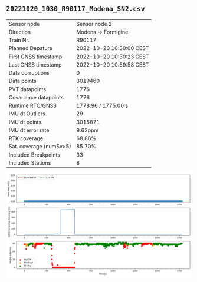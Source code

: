 
`20221020_1030_R90117_Modena_SN2.csv`
----
|                         |                          |
| ----------------------- | ------------------------ |
| Sensor node             | Sensor node 2            |
| Direction               | Modena -> Formigine      |
| Train Nr.               | R90117                   |
| Planned Depature        | 2022-10-20 10:30:00 CEST |
| First GNSS timestamp    | 2022-10-20 10:30:23 CEST |
| Last GNSS timestamp     | 2022-10-20 10:59:58 CEST |
| Data corruptions        | 0                        |
| Data points             | 3019460                  |
| PVT datapoints          | 1776                     |
| Covariance datapoints   | 1776                     |
| Runtime RTC/GNSS        | 1778.96 / 1775.00 s      |
| IMU dt Outliers         | 29                       |
| IMU dt points           | 3015871                  |
| IMU dt error rate       | 9.62ppm                  |
| RTK coverage            | 68.86%                   |
| Sat. coverage (numSv>5) | 85.70%                   |
| Included Breakpoints    | 33                       |
| Included Stations       | 8                        |

![](fig/plot.png)
